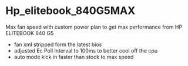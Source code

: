 # Hp_elitebook_840G5MAX
Max fan speed with custom power plan to get max performance from HP ELITEBOOK 840 G5
- fan xml stripped form the latest bios
- adjusted Ec Poll Interval to 100ms to better cool off the cpu
- auto mode kick in faster than stock to max speed
